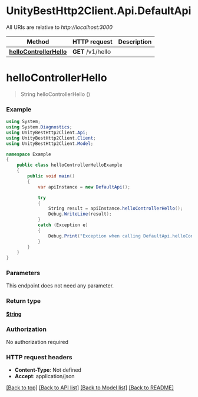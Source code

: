 # UnityBestHttp2Client.Api.DefaultApi

All URIs are relative to *http://localhost:3000*

Method | HTTP request | Description
------------- | ------------- | -------------
[**helloControllerHello**](DefaultApi.md#hellocontrollerhello) | **GET** /v1/hello | 

<a name="hellocontrollerhello"></a>
# **helloControllerHello**
> String helloControllerHello ()



### Example
```csharp
using System;
using System.Diagnostics;
using UnityBestHttp2Client.Api;
using UnityBestHttp2Client.Client;
using UnityBestHttp2Client.Model;

namespace Example
{
    public class helloControllerHelloExample
    {
        public void main()
        {
            var apiInstance = new DefaultApi();

            try
            {
                String result = apiInstance.helloControllerHello();
                Debug.WriteLine(result);
            }
            catch (Exception e)
            {
                Debug.Print("Exception when calling DefaultApi.helloControllerHello: " + e.Message );
            }
        }
    }
}
```

### Parameters
This endpoint does not need any parameter.

### Return type

[**String**](string.md)

### Authorization

No authorization required

### HTTP request headers

 - **Content-Type**: Not defined
 - **Accept**: application/json

[[Back to top]](#) [[Back to API list]](../README.md#documentation-for-api-endpoints) [[Back to Model list]](../README.md#documentation-for-models) [[Back to README]](../README.md)

